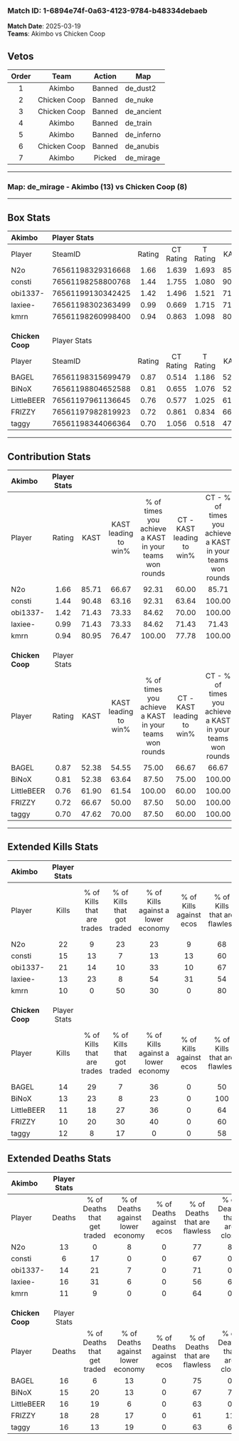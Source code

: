 ### Match ID: 1-6894e74f-0a63-4123-9784-b48334debaeb  
**Match Date**: 2025-03-19  
**Teams**: Akimbo vs Chicken Coop  

## Vetos  

| Order | Team | Action | Map |
| :---: | :--: | :----: | --- |
| 1 | Akimbo | Banned | de_dust2 |
| 2 | Chicken Coop | Banned | de_nuke |
| 3 | Chicken Coop | Banned | de_ancient |
| 4 | Akimbo | Banned | de_train |
| 5 | Akimbo | Banned | de_inferno |
| 6 | Chicken Coop | Banned | de_anubis |
| 7 | Akimbo | Picked | de_mirage |

---  

### **Map**: de_mirage - Akimbo (13) vs Chicken Coop (8)  
---  

## Box Stats  

| **Akimbo**       | Player Stats      |        |           |          |       |       |       |         |        |      |     |
| :- | :- | :-: | :-: | :-: | :-: | :-: | :-: | :-: | :-: | :-: | :-: |
| Player           | SteamID           | Rating | CT Rating | T Rating | KAST  |  ADR  | Kills | Assists | Deaths | K/D  | HS% |
| N2o              | 76561198329316668 |  1.66  |   1.639   |  1.693   | 85.71 | 116.1 |  22   |    5    |   13   | 1.69 | 68  |
| consti           | 76561198258800768 |  1.44  |   1.755   |  1.080   | 90.48 | 75.4  |  15   |    2    |   6    | 2.50 | 20  |
| obi1337-         | 76561199130342425 |  1.42  |   1.496   |  1.521   | 71.43 | 97.3  |  21   |    3    |   14   | 1.50 | 66  |
| laxiee-          | 76561198302363499 |  0.99  |   0.669   |  1.715   | 71.43 | 78.2  |  13   |    6    |   16   | 0.81 | 53  |
| kmrn             | 76561198260998400 |  0.94  |   0.863   |  1.098   | 80.95 | 43.4  |  10   |    3    |   11   | 0.91 | 70  |
|                  |                   |        |           |          |       |       |       |         |        |      |     |
|                  |                   |        |           |          |       |       |       |         |        |      |     |
|                  |                   |        |           |          |       |       |       |         |        |      |     |
| **Chicken Coop** | Player Stats      |        |           |          |       |       |       |         |        |      |     |
| Player           | SteamID           | Rating | CT Rating | T Rating | KAST  |  ADR  | Kills | Assists | Deaths | K/D  | HS% |
| BAGEL            | 76561198315699479 |  0.87  |   0.514   |  1.186   | 52.38 | 73.4  |  14   |    5    |   16   | 0.88 | 71  |
| BiNoX            | 76561198804652588 |  0.81  |   0.655   |  1.076   | 52.38 | 61.1  |  13   |    3    |   15   | 0.87 | 30  |
| LittleBEER       | 76561197961136645 |  0.76  |   0.577   |  1.025   | 61.90 | 58.5  |  11   |    2    |   16   | 0.69 | 72  |
| FRIZZY           | 76561197982819923 |  0.72  |   0.861   |  0.834   | 66.67 | 60.0  |  10   |    5    |   18   | 0.56 | 60  |
| taggy            | 76561198344066364 |  0.70  |   1.056   |  0.518   | 47.62 | 61.3  |  12   |    1    |   16   | 0.75 | 58  |
---  

## Contribution Stats  

| **Akimbo**       | Player Stats |       |                      |                                                        |                           |                                                             |                          |                                                            |
| :- | :-: | :-: | :-: | :-: | :-: | :-: | :-: | :-: |
| Player           |    Rating    | KAST  | KAST leading to win% | % of times you achieve a KAST in your teams won rounds | CT - KAST leading to win% | CT - % of times you achieve a KAST in your teams won rounds | T - KAST leading to win% | T - % of times you achieve a KAST in your teams won rounds |
| N2o              |     1.66     | 85.71 |        66.67         |                         92.31                          |           60.00           |                            85.71                            |          75.00           |                           100.00                           |
| consti           |     1.44     | 90.48 |        63.16         |                         92.31                          |           63.64           |                           100.00                            |          62.50           |                           83.33                            |
| obi1337-         |     1.42     | 71.43 |        73.33         |                         84.62                          |           70.00           |                           100.00                            |          80.00           |                           66.67                            |
| laxiee-          |     0.99     | 71.43 |        73.33         |                         84.62                          |           71.43           |                            71.43                            |          75.00           |                           100.00                           |
| kmrn             |     0.94     | 80.95 |        76.47         |                         100.00                         |           77.78           |                           100.00                            |          75.00           |                           100.00                           |
|                  |              |       |                      |                                                        |                           |                                                             |                          |                                                            |
|                  |              |       |                      |                                                        |                           |                                                             |                          |                                                            |
|                  |              |       |                      |                                                        |                           |                                                             |                          |                                                            |
| **Chicken Coop** | Player Stats |       |                      |                                                        |                           |                                                             |                          |                                                            |
| Player           |    Rating    | KAST  | KAST leading to win% | % of times you achieve a KAST in your teams won rounds | CT - KAST leading to win% | CT - % of times you achieve a KAST in your teams won rounds | T - KAST leading to win% | T - % of times you achieve a KAST in your teams won rounds |
| BAGEL            |     0.87     | 52.38 |        54.55         |                         75.00                          |           66.67           |                            66.67                            |          50.00           |                           80.00                            |
| BiNoX            |     0.81     | 52.38 |        63.64         |                         87.50                          |           75.00           |                           100.00                            |          57.14           |                           80.00                            |
| LittleBEER       |     0.76     | 61.90 |        61.54         |                         100.00                         |           60.00           |                           100.00                            |          62.50           |                           100.00                           |
| FRIZZY           |     0.72     | 66.67 |        50.00         |                         87.50                          |           50.00           |                           100.00                            |          50.00           |                           80.00                            |
| taggy            |     0.70     | 47.62 |        70.00         |                         87.50                          |           60.00           |                           100.00                            |          80.00           |                           80.00                            |
---  

## Extended Kills Stats  

| **Akimbo**       | Player Stats |                            |                            |                                    |                         |                              |                                 |                                       |                    |           |
| :- | :-: | :-: | :-: | :-: | :-: | :-: | :-: | :-: | :-: | :-: |
| Player           |    Kills     | % of Kills that are trades | % of Kills that got traded | % of Kills against a lower economy | % of Kills against ecos | % of Kills that are flawless | % of Kills that are close duels | % of Kills that are assisted by flash | Pistol Round Kills | AWP Kills |
| N2o              |      22      |             9              |             23             |                 23                 |            9            |              68              |                5                |                  14                   |         0          |     4     |
| consti           |      15      |             13             |             7              |                 13                 |           13            |              60              |                7                |                   0                   |         6          |     2     |
| obi1337-         |      21      |             14             |             10             |                 33                 |           10            |              67              |               10                |                   5                   |         0          |     2     |
| laxiee-          |      13      |             23             |             8              |                 54                 |           31            |              54              |                0                |                   8                   |         0          |     0     |
| kmrn             |      10      |             0              |             50             |                 30                 |            0            |              80              |                0                |                   0                   |         0          |     0     |
|                  |              |                            |                            |                                    |                         |                              |                                 |                                       |                    |           |
|                  |              |                            |                            |                                    |                         |                              |                                 |                                       |                    |           |
|                  |              |                            |                            |                                    |                         |                              |                                 |                                       |                    |           |
| **Chicken Coop** | Player Stats |                            |                            |                                    |                         |                              |                                 |                                       |                    |           |
| Player           |    Kills     | % of Kills that are trades | % of Kills that got traded | % of Kills against a lower economy | % of Kills against ecos | % of Kills that are flawless | % of Kills that are close duels | % of Kills that are assisted by flash | Pistol Round Kills | AWP Kills |
| BAGEL            |      14      |             29             |             7              |                 36                 |            0            |              50              |                7                |                   7                   |         0          |     1     |
| BiNoX            |      13      |             23             |             8              |                 23                 |            0            |             100              |                0                |                   0                   |         8          |     3     |
| LittleBEER       |      11      |             18             |             27             |                 36                 |            0            |              64              |                0                |                   0                   |         0          |     1     |
| FRIZZY           |      10      |             20             |             30             |                 40                 |            0            |              60              |               10                |                   0                   |         0          |     1     |
| taggy            |      12      |             8              |             17             |                 0                  |            0            |              58              |                0                |                   0                   |         0          |     2     |
## Extended Deaths Stats  

| **Akimbo**       | Player Stats |                             |                                   |                          |                               |                            |                           |               |
| :- | :-: | :-: | :-: | :-: | :-: | :-: | :-: | :-: |
| Player           |    Deaths    | % of Deaths that get traded | % of Deaths against lower economy | % of Deaths against ecos | % of Deaths that are flawless | % of Deaths that are close | % of Deaths while blinded | Deaths to AWP |
| N2o              |      13      |              0              |                 8                 |            0             |              77               |             8              |             8             |       3       |
| consti           |      6       |             17              |                 0                 |            0             |              67               |             0              |             0             |       1       |
| obi1337-         |      14      |             21              |                 7                 |            0             |              71               |             0              |             0             |       1       |
| laxiee-          |      16      |             31              |                 6                 |            0             |              56               |             6              |             0             |       1       |
| kmrn             |      11      |              9              |                 0                 |            0             |              64               |             0              |             0             |       2       |
|                  |              |                             |                                   |                          |                               |                            |                           |               |
|                  |              |                             |                                   |                          |                               |                            |                           |               |
|                  |              |                             |                                   |                          |                               |                            |                           |               |
| **Chicken Coop** | Player Stats |                             |                                   |                          |                               |                            |                           |               |
| Player           |    Deaths    | % of Deaths that get traded | % of Deaths against lower economy | % of Deaths against ecos | % of Deaths that are flawless | % of Deaths that are close | % of Deaths while blinded | Deaths to AWP |
| BAGEL            |      16      |              6              |                13                 |            0             |              75               |             0              |            13             |       2       |
| BiNoX            |      15      |             20              |                13                 |            0             |              67               |             7              |             0             |       2       |
| LittleBEER       |      16      |             19              |                 6                 |            0             |              63               |             0              |             6             |       1       |
| FRIZZY           |      18      |             28              |                17                 |            0             |              61               |             11             |             6             |       1       |
| taggy            |      16      |             13              |                19                 |            0             |              63               |             6              |             6             |       0       |
